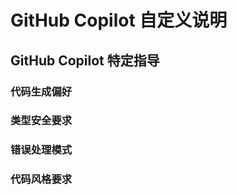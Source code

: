 # GitHub Copilot 自定义说明

<!-- 引用共享的项目上下文文件 -->
<!-- 请参考 .github/project-context.md 中的项目配置 -->

## GitHub Copilot 特定指导
<!-- 在此添加 GitHub Copilot 特定的配置和指导 -->

### 代码生成偏好
<!-- 在此添加代码生成偏好 -->

### 类型安全要求
<!-- 在此添加类型安全要求 -->

### 错误处理模式
<!-- 在此添加错误处理模式 -->

### 代码风格要求
<!-- 在此添加代码风格要求 -->
